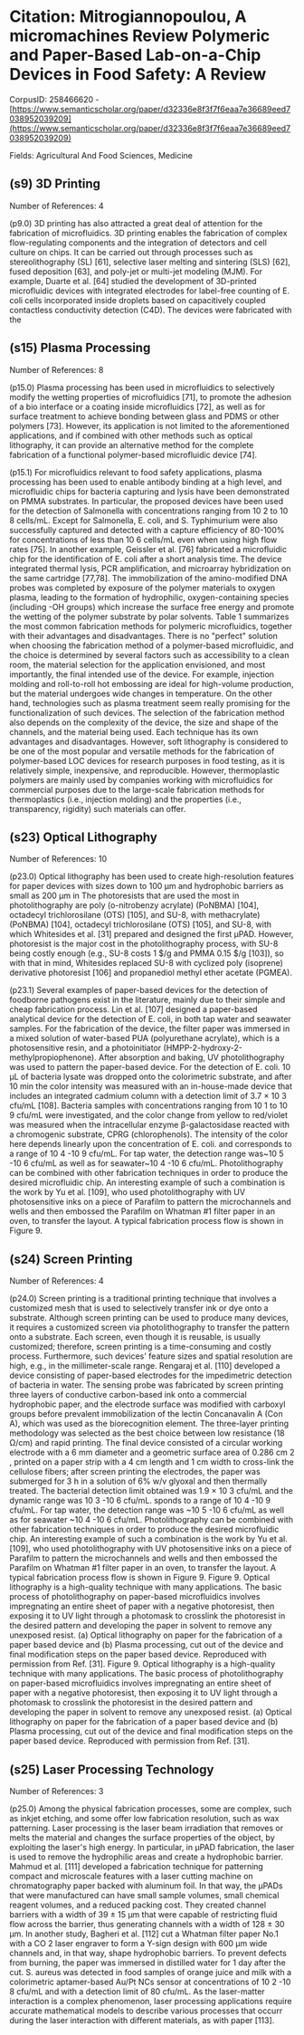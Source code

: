 # Citation: Mitrogiannopoulou, A micromachines Review Polymeric and Paper-Based Lab-on-a-Chip Devices in Food Safety: A Review

CorpusID: 258466620 - [https://www.semanticscholar.org/paper/d32336e8f3f7f6eaa7e36689eed7038952039209](https://www.semanticscholar.org/paper/d32336e8f3f7f6eaa7e36689eed7038952039209)

Fields: Agricultural And Food Sciences, Medicine

## (s9) 3D Printing
Number of References: 4

(p9.0) 3D printing has also attracted a great deal of attention for the fabrication of microfluidics. 3D printing enables the fabrication of complex flow-regulating components and the integration of detectors and cell culture on chips. It can be carried out through processes such as stereolithography (SL) [61], selective laser melting and sintering (SLS) [62], fused deposition [63], and poly-jet or multi-jet modeling (MJM). For example, Duarte et al. [64] studied the development of 3D-printed microfluidic devices with integrated electrodes for label-free counting of E. coli cells incorporated inside droplets based on capacitively coupled contactless conductivity detection (C4D). The devices were fabricated with the 
## (s15) Plasma Processing
Number of References: 8

(p15.0) Plasma processing has been used in microfluidics to selectively modify the wetting properties of microfluidics [71], to promote the adhesion of a bio interface or a coating inside microfluidics [72], as well as for surface treatment to achieve bonding between glass and PDMS or other polymers [73]. However, its application is not limited to the aforementioned applications, and if combined with other methods such as optical lithography, it can provide an alternative method for the complete fabrication of a functional polymer-based microfluidic device [74].

(p15.1) For microfluidics relevant to food safety applications, plasma processing has been used to enable antibody binding at a high level, and microfluidic chips for bacteria capturing and lysis have been demonstrated on PMMA substrates. In particular, the proposed devices have been used for the detection of Salmonella with concentrations ranging from 10 2 to 10 8 cells/mL. Except for Salmonella, E. coli, and S. Typhimurium were also successfully captured and detected with a capture efficiency of 80-100% for concentrations of less than 10 6 cells/mL even when using high flow rates [75]. In another example, Geissler et al. [76] fabricated a microfluidic chip for the identification of E. coli after a short analysis time. The device integrated thermal lysis, PCR amplification, and microarray hybridization on the same cartridge [77,78]. The immobilization of the amino-modified DNA probes was completed by exposure of the polymer materials to oxygen plasma, leading to the formation of hydrophilic, oxygen-containing species (including -OH groups) which increase the surface free energy and promote the wetting of the polymer substrate by polar solvents. Table 1 summarizes the most common fabrication methods for polymeric microfluidics, together with their advantages and disadvantages. There is no "perfect" solution when choosing the fabrication method of a polymer-based microfluidic, and the choice is determined by several factors such as accessibility to a clean room, the material selection for the application envisioned, and most importantly, the final intended use of the device. For example, injection molding and roll-to-roll hot embossing are ideal for high-volume production, but the material undergoes wide changes in temperature. On the other hand, technologies such as plasma treatment seem really promising for the functionalization of such devices. The selection of the fabrication method also depends on the complexity of the device, the size and shape of the channels, and the material being used. Each technique has its own advantages and disadvantages. However, soft lithography is considered to be one of the most popular and versatile methods for the fabrication of polymer-based LOC devices for research purposes in food testing, as it is relatively simple, inexpensive, and reproducible. However, thermoplastic polymers are mainly used by companies working with microfluidics for commercial purposes due to the large-scale fabrication methods for thermoplastics (i.e., injection molding) and the properties (i.e., transparency, rigidity) such materials can offer. 
## (s23) Optical Lithography
Number of References: 10

(p23.0) Optical lithography has been used to create high-resolution features for paper devices with sizes down to 100 µm and hydrophobic barriers as small as 200 µm in The photoresists that are used the most in photolithography are poly (o-nitrobenzy acrylate) (PoNBMA) [104], octadecyl trichlorosilane (OTS) [105], and SU-8, with methacrylate) (PoNBMA) [104], octadecyl trichlorosilane (OTS) [105], and SU-8, with which Whitesides et al. [31] prepared and designed the first µPAD. However, photoresist is the major cost in the photolithography process, with SU-8 being costly enough (e.g., SU-8 costs 1 $/g and PMMA 0.15 $/g [103]), so with that in mind, Whitesides replaced SU-8 with cyclized poly (isoprene) derivative photoresist [106] and propanediol methyl ether acetate (PGMEA).

(p23.1) Several examples of paper-based devices for the detection of foodborne pathogens exist in the literature, mainly due to their simple and cheap fabrication process. Lin et al. [107] designed a paper-based analytical device for the detection of E. coli, in both tap water and seawater samples. For the fabrication of the device, the filter paper was immersed in a mixed solution of water-based PUA (polyurethane acrylate), which is a photosensitive resin, and a photoinitiator (HMPP-2-hydroxy-2-methylpropiophenone). After absorption and baking, UV photolithography was used to pattern the paper-based device. For the detection of E. coli. 10 µL of bacteria lysate was dropped onto the colorimetric substrate, and after 10 min the color intensity was measured with an in-house-made device that includes an integrated cadmium column with a detection limit of 3.7 × 10 3 cfu/mL [108]. Bacteria samples with concentrations ranging from 10 1 to 10 9 cfu/mL were investigated, and the color change from yellow to red/violet was measured when the intracellular enzyme β-galactosidase reacted with a chromogenic substrate, CPRG (chlorophenols). The intensity of the color here depends linearly upon the concentration of E. coli. and corresponds to a range of 10 4 -10 9 cfu/mL. For tap water, the detection range was~10 5 -10 6 cfu/mL as well as for seawater~10 4 -10 6 cfu/mL. Photolithography can be combined with other fabrication techniques in order to produce the desired microfluidic chip. An interesting example of such a combination is the work by Yu et al. [109], who used photolithography with UV photosensitive inks on a piece of Parafilm to pattern the microchannels and wells and then embossed the Parafilm on Whatman #1 filter paper in an oven, to transfer the layout. A typical fabrication process flow is shown in Figure 9.
## (s24) Screen Printing
Number of References: 4

(p24.0) Screen printing is a traditional printing technique that involves a customized mesh that is used to selectively transfer ink or dye onto a substrate. Although screen printing can be used to produce many devices, it requires a customized screen via photolithography to transfer the pattern onto a substrate. Each screen, even though it is reusable, is usually customized; therefore, screen printing is a time-consuming and costly process. Furthermore, such devices' feature sizes and spatial resolution are high, e.g., in the millimeter-scale range. Rengaraj et al. [110] developed a device consisting of paper-based electrodes for the impedimetric detection of bacteria in water. The sensing probe was fabricated by screen printing three layers of conductive carbon-based ink onto a commercial hydrophobic paper, and the electrode surface was modified with carboxyl groups before prevalent immobilization of the lectin Concanavalin A (Con A), which was used as the biorecognition element. The three-layer printing methodology was selected as the best choice between low resistance (18 Ω/cm) and rapid printing. The final device consisted of a circular working electrode with a 6 mm diameter and a geometric surface area of 0.286 cm 2 , printed on a paper strip with a 4 cm length and 1 cm width to cross-link the cellulose fibers; after screen printing the electrodes, the paper was submerged for 3 h in a solution of 6% w/v glyoxal and then thermally treated. The bacterial detection limit obtained was 1.9 × 10 3 cfu/mL and the dynamic range was 10 3 -10 6 cfu/mL. sponds to a range of 10 4 -10 9 cfu/mL. For tap water, the detection range was ~10 5 -10 6 cfu/mL as well as for seawater ~10 4 -10 6 cfu/mL. Photolithography can be combined with other fabrication techniques in order to produce the desired microfluidic chip. An interesting example of such a combination is the work by Yu et al. [109], who used photolithography with UV photosensitive inks on a piece of Parafilm to pattern the microchannels and wells and then embossed the Parafilm on Whatman #1 filter paper in an oven, to transfer the layout. A typical fabrication process flow is shown in Figure 9. Figure 9. Optical lithography is a high-quality technique with many applications. The basic process of photolithography on paper-based microfluidics involves impregnating an entire sheet of paper with a negative photoresist, then exposing it to UV light through a photomask to crosslink the photoresist in the desired pattern and developing the paper in solvent to remove any unexposed resist. (a) Optical lithography on paper for the fabrication of a paper based device and (b) Plasma processing, cut out of the device and final modification steps on the paper based device. Reproduced with permission from Ref. [31]. Figure 9. Optical lithography is a high-quality technique with many applications. The basic process of photolithography on paper-based microfluidics involves impregnating an entire sheet of paper with a negative photoresist, then exposing it to UV light through a photomask to crosslink the photoresist in the desired pattern and developing the paper in solvent to remove any unexposed resist. (a) Optical lithography on paper for the fabrication of a paper based device and (b) Plasma processing, cut out of the device and final modification steps on the paper based device. Reproduced with permission from Ref. [31].
## (s25) Laser Processing Technology
Number of References: 3

(p25.0) Among the physical fabrication processes, some are complex, such as inkjet etching, and some offer low fabrication resolution, such as wax patterning. Laser processing is the laser beam irradiation that removes or melts the material and changes the surface properties of the object, by exploiting the laser's high energy. In particular, in µPAD fabrication, the laser is used to remove the hydrophilic areas and create a hydrophobic barrier. Mahmud et al. [111] developed a fabrication technique for patterning compact and microscale features with a laser cutting machine on chromatography paper backed with aluminum foil. In that way, the µPADs that were manufactured can have small sample volumes, small chemical reagent volumes, and a reduced packing cost. They created channel barriers with a width of 39 ± 15 µm that were capable of restricting fluid flow across the barrier, thus generating channels with a width of 128 ± 30 µm. In another study, Bagheri et al. [112] cut a Whatman filter paper No.1 with a CO 2 laser engraver to form a Y-sign design with 600 µm wide channels and, in that way, shape hydrophobic barriers. To prevent defects from burning, the paper was immersed in distilled water for 1 day after the cut. S. aureus was detected in food samples of orange juice and milk with a colorimetric aptamer-based Au/Pt NCs sensor at concentrations of 10 2 -10 8 cfu/mL and with a detection limit of 80 cfu/mL. As the laser-matter interaction is a complex phenomenon, laser processing applications require accurate mathematical models to describe various processes that occurr during the laser interaction with different materials, as with paper [113].
